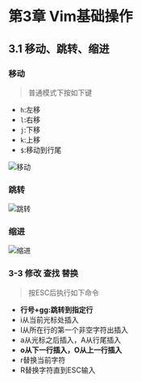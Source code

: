 # 第3章 Vim基础操作

## 3.1 移动、跳转、缩进

### 移动

> 普通模式下按如下键

+ `h`:左移
+ `l`:右移
+ `j`:下移
+ `k`:上移
+ `$`:移动到行尾

![移动](https://img1.mukewang.com/5bf5ea450001daab19201080.jpg)

### 跳转

![跳转](https://img3.mukewang.com/5bf5ea6d0001d48219201080.jpg)

### 缩进

![缩进](https://img2.mukewang.com/5bf2f2df00019f5619201080.jpg)

### 3-3 修改 查找 替换

> 按ESC后执行如下命令

+ **行号+gg:跳转到指定行**
+ i从当前光标处插入
+ I从所在行的第一个非空字符出插入
+ a从光标之后插入，A从行尾插入
+ **o从下一行插入，O从上一行插入**
+ r替换当前字符
+ R替换字符直到ESC输入
